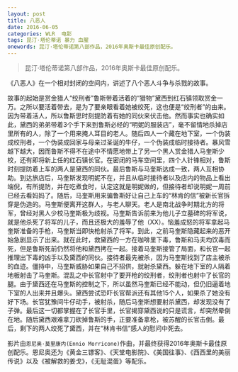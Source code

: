 ```yaml
---
layout: post
title: 八恶人
date: 2016-06-05
categories: WLR  电影
tags: 昆汀·塔伦蒂诺 暴力 血腥
onewords: 昆汀·塔伦蒂诺第八部作品，2016年奥斯卡最佳原创配乐。
---
```

> 昆汀·塔伦蒂诺第八部作品，2016年奥斯卡最佳原创配乐。

《八恶人》在一个相对封闭的空间内，讲述了八个恶人斗争与杀戮的故事。

故事的起始是赏金猎人“绞刑者”鲁斯带着活着的“猎物”黛西到红石镇领取赏金一万。之所以要活着带去，是为了要亲眼看着她被绞死，这也便是“绞刑者”的由来。因为带着活人，所以鲁斯思时刻提防着有她的同伙来伏击他。然而事实也确实如此，黛西的弟弟带着3个手下来到鲁斯必经的“明妮的服装店”，毫不留情地杀掉店里所有的人，除了一个用来掩人耳目的老人。随后四人一个藏在地下室，一个伪装成绞刑者，一个伪装成回家与母亲过圣诞的牛仔，一个伪装成临时接待者。暴风雪越下越大，因而鲁斯不得不在途中不情愿地带上了另一个黑人赏金猎人马奎斯少校，还有即将新上任的红石镇长官。在密闭的马车空间里，四个人针锋相对，鲁斯时刻提防着上车的两人是黛西的同伙。最后鲁斯与马奎斯达成一致，两人互相协助。到达旅店后，马奎斯发现明妮不在，并且从临时接待者以及店内的物品上看出端倪，有所提防，并在吃煮食时，认定这就是明妮做的，但接待者却说明妮一周前已经去看妈妈了。随后，马奎斯用来骗鲁斯好让自己上车的“林肯的信”被新长官拆穿是伪造的。马奎斯便离开这群人，与老人聊天。老人是南北战争时期北方的将军，曾经对黑人少校马奎斯极为歧视。马奎斯告诉前来为他儿子立墓碑的将军说，就是他杀死了将军的儿子，而且还极大的羞辱了他（XX）。恼羞成怒的将军拿起马奎斯准备的手枪，马奎斯当即快枪射杀了将军。到此，之前马奎斯隐藏起来的恶开始急剧显示了出来。就在此时，救黛西的一方在咖啡里下毒，鲁斯和马夫均饮毒而死，但是鲁斯死前仍然将他和黛西拷在一起。接着马奎斯接管了局面，和长官一起推理出下毒的凶手以及黛西的同伙。接待者最先被杀，因为马奎斯找到了店主被杀的血迹。僵持中，马奎斯威胁如果自己不招供，就射杀黛西。躲在地下室的人隔着地板射击了马奎斯。混乱之中长官射中了要开枪的绞刑者，绞刑者也射中了长官的腿。由于黛西还在马奎斯的控制之下，所以虽然马奎斯已经不能动，但仍旧逼着地下室的人出来并且爆头。黛西尝试恐吓长官帮派还有其他15个人，如果杀了她没有好下场。长官犹豫间牛仔动手，被射杀，随后马奎斯想要射杀黛西，却发现没有了子弹。最后这一切都掌握在了长官手里，长官揭穿黛西说的只是谎言，却突然晕倒在地。随后黛西艰难拿刀砍掉鲁斯的手，正要准备拿枪，被苏醒的长官击倒。最后，剩下的两人绞死了黛西，并在“林肯书信”感人的慰问中死去。

影片由`恩尼奥·莫里康内(Ennio Morricone)`作曲，并最终获得2016年奥斯卡最佳原创配乐。恩尼奥还为《黄金三镖客》、《天堂电影院》、《美国往事》、《西西里的美丽传说》以及《被解救的姜戈》，《无耻混蛋》等配乐。

